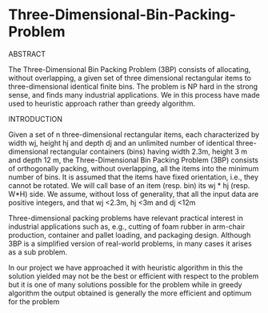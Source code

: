 # Three-Dimensional-Bin-Packing-Problem

ABSTRACT

The Three-Dimensional Bin Packing Problem (3BP) consists of allocating,
without overlapping, a given set of three dimensional rectangular items
to three-dimensional identical finite bins. The problem is NP hard in the
strong sense, and finds many industrial applications. We in this process
have made used to heuristic approach rather than greedy algorithm.


INTRODUCTION

Given a set of n three-dimensional rectangular items, each characterized
by width wj, height hj and depth dj and an unlimited number of identical
three-dimensional rectangular containers (bins) having width 2.3m,
height 3 m and depth 12 m, the Three-Dimensional Bin Packing Problem
(3BP) consists of orthogonally packing, without overlapping, all the items
into the minimum number of bins. It is assumed that the items have
fixed orientation, i.e., they cannot be rotated. We will call base of an
item (resp. bin) its wj * hj (resp. W*H) side. We assume, without loss of
generality, that all the input data are positive integers, and that wj
<2.3m, hj <3m and dj <12m

Three-dimensional packing problems have relevant practical interest in
industrial applications such as, e.g., cutting of foam rubber in arm-chair
production, container and pallet loading, and packaging design.
Although 3BP is a simplified version of real-world problems, in many
cases it arises as a sub problem.

In our project we have approached it with heuristic algorithm in this the
solution yielded may not be the best or efficient with respect to the
problem but it is one of many solutions possible for the problem while in
greedy algorithm the output obtained is generally the more efficient and
optimum for the problem
